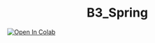 <div style="text-align: center;">
  <h1>B3_Spring</h1>
</div>


[![Open In Colab](https://colab.research.google.com/assets/colab-badge.svg)](https://colab.research.google.com/github/KIIIIT00/B3_Spring/blob/main/MNIST_ML.ipynb)
